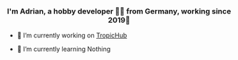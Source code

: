 ### <div align="center">I'm Adrian, a hobby developer 👨‍💻 from Germany, working since 2019🚀</div>  
  

- 🔭 I’m currently working on [TropicHub]([https://www.youtube.com/watch?v=dQw4w9WgXcQ])  
  

- 🌱 I’m currently learning Nothing 
  

<br/>  
